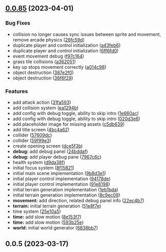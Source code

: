 ## [0.0.85](https://github.com/Unnamed-GameDev-Studio/postapoc/compare/v0.0.5...v0.0.85) (2023-04-01)


### Bug Fixes

* collision no longer causes sync issues between sprite and movement, remove arcade physics ([26fc59d](https://github.com/Unnamed-GameDev-Studio/postapoc/commit/26fc59dead327c274daee7515703557d2b2f69a8))
* duplicate player and control initialization ([a43feb6](https://github.com/Unnamed-GameDev-Studio/postapoc/commit/a43feb6dfacbd75c973b10023ec928c26e6bbabb))
* duplicate player and control initialization ([6ff6fd0](https://github.com/Unnamed-GameDev-Studio/postapoc/commit/6ff6fd040142a226f274c83c01188aac567017a0))
* event movement debug ([f97c164](https://github.com/Unnamed-GameDev-Studio/postapoc/commit/f97c164345477a1b27d107655ac0a1b55f9b2981))
* grass tile collisions ([a362051](https://github.com/Unnamed-GameDev-Studio/postapoc/commit/a362051e7f2d51924e1de35e7e2338518a7a5b54))
* key up stops movement correctly ([a014c98](https://github.com/Unnamed-GameDev-Studio/postapoc/commit/a014c9863a7db359628e7d44beaeeb692c4a4366))
* object destruction ([387e2f0](https://github.com/Unnamed-GameDev-Studio/postapoc/commit/387e2f0b90265c43869725704558b188a8021c42))
* object destruction ([36f6f29](https://github.com/Unnamed-GameDev-Studio/postapoc/commit/36f6f29212c5fe23f23f5342e3c8726e47b08212))


### Features

* add attack action ([31fa593](https://github.com/Unnamed-GameDev-Studio/postapoc/commit/31fa59399e97e3ecea040562db98fd1b61fe23af))
* add collision system ([ea1294b](https://github.com/Unnamed-GameDev-Studio/postapoc/commit/ea1294b51721cae8f8199d78d7bed16ccb28c2dc))
* add config with debug toggle, ability to skip intro ([1e660ac](https://github.com/Unnamed-GameDev-Studio/postapoc/commit/1e660acd7a4f75403a02ba2cb0bc88ff5846235c))
* add config with debug toggle, ability to skip intro ([020d3e6](https://github.com/Unnamed-GameDev-Studio/postapoc/commit/020d3e69bc2e5116246079cb37b04d47c5bd92d1))
* add placeholder image for missing assets ([c5db639](https://github.com/Unnamed-GameDev-Studio/postapoc/commit/c5db639252d44bccd2b6f419fccd76ab5aae2d81))
* add title screen ([4bc4a62](https://github.com/Unnamed-GameDev-Studio/postapoc/commit/4bc4a6217db44bb4f2156251dbd882c0322b9c41))
* collider ([57609dc](https://github.com/Unnamed-GameDev-Studio/postapoc/commit/57609dccc238981e0f2f2b79efa9fd128a2c3e1e))
* collider ([59f99e3](https://github.com/Unnamed-GameDev-Studio/postapoc/commit/59f99e3245e458d61d063af0db947cdc5ac49afe))
* create opening screen ([dce5f3b](https://github.com/Unnamed-GameDev-Studio/postapoc/commit/dce5f3bc71842d661f131a6295709a290d1d3691))
* **debug:** add debug panel ([24bddaf](https://github.com/Unnamed-GameDev-Studio/postapoc/commit/24bddafb6dad3311eb6982222a29b7d9f8fa115a))
* **debug:** add player debug pane ([7967c6c](https://github.com/Unnamed-GameDev-Studio/postapoc/commit/7967c6c53a464f5850354bb4d0024f75de34e556))
* health system ([d9da38f](https://github.com/Unnamed-GameDev-Studio/postapoc/commit/d9da38f090ab54b97283b22728ba113980cc270c))
* initial focus system ([8f15821](https://github.com/Unnamed-GameDev-Studio/postapoc/commit/8f158217956c15e09bc57403ed2b28f52b01583d))
* initial main scene implementation ([9b8d3e1](https://github.com/Unnamed-GameDev-Studio/postapoc/commit/9b8d3e1b21cafa942bdb3f57fb87db4193ab44f7))
* initial player control implementation ([94178de](https://github.com/Unnamed-GameDev-Studio/postapoc/commit/94178de432213b6cd94fa3c7a0669eb21c5a682b))
* initial player control implementation ([91e8198](https://github.com/Unnamed-GameDev-Studio/postapoc/commit/91e8198c8c91ad1a6e928c5e96e847ea0d94ca64))
* initial terrain generation implementation ([1eb1bda](https://github.com/Unnamed-GameDev-Studio/postapoc/commit/1eb1bda4517a70b15295e4b71ad14312fbfab6ea))
* initial terrain generation implementation ([8c9ec09](https://github.com/Unnamed-GameDev-Studio/postapoc/commit/8c9ec0963cc3fca770ecdb7c136fcb1bea9386d8))
* **movement:** add direction, related debug panel info ([22ec4b7](https://github.com/Unnamed-GameDev-Studio/postapoc/commit/22ec4b7a9d01f844264aca9af441a27fe2d5d700))
* **terrain:** initial terrain generation ([51e8f7e](https://github.com/Unnamed-GameDev-Studio/postapoc/commit/51e8f7ef773e03901282b74c20d03f660bf9fae8))
* time system ([25e10a5](https://github.com/Unnamed-GameDev-Studio/postapoc/commit/25e10a57792920da81ffd34efa85252f88da5edb))
* **time:** add slow motion ([8e153f7](https://github.com/Unnamed-GameDev-Studio/postapoc/commit/8e153f74e9c256980b597a335c65f04ec9e77885))
* **time:** add slow motion ([593b25e](https://github.com/Unnamed-GameDev-Studio/postapoc/commit/593b25ea33e482c42249042806a08711e8a30afb))
* **world:** initial world generator ([6838bb7](https://github.com/Unnamed-GameDev-Studio/postapoc/commit/6838bb71fde59b80c3380c083c3aa07ae06a98ae))



## 0.0.5 (2023-03-17)



